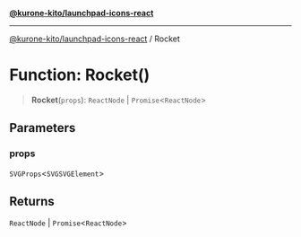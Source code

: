 [**@kurone-kito/launchpad-icons-react**](../README.md)

***

[@kurone-kito/launchpad-icons-react](../globals.md) / Rocket

# Function: Rocket()

> **Rocket**(`props`): `ReactNode` \| `Promise`\<`ReactNode`\>

## Parameters

### props

`SVGProps`\<`SVGSVGElement`\>

## Returns

`ReactNode` \| `Promise`\<`ReactNode`\>
